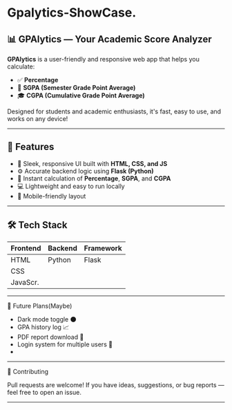 # Gpalytics-ShowCase.

## 📊 GPAlytics — Your Academic Score Analyzer

**GPAlytics** is a user-friendly and responsive web app that helps you calculate:
- ✅ **Percentage**
- 📘 **SGPA (Semester Grade Point Average)**
- 🎓 **CGPA (Cumulative Grade Point Average)**

Designed for students and academic enthusiasts, it's fast, easy to use, and works on any device!

---

## 🌟 Features

- 🎨 Sleek, responsive UI built with **HTML, CSS, and JS**
- ⚙️ Accurate backend logic using **Flask (Python)**
- 🔢 Instant calculation of **Percentage**, **SGPA**, and **CGPA**
- 💻 Lightweight and easy to run locally
- 📱 Mobile-friendly layout

---

## 🛠️ Tech Stack

| Frontend | Backend  | Framework  |
|----------|----------|------------|
| HTML     | Python   | Flask      |
| CSS      |          |            |
| JavaScr. |          |            |

---

🚀 Future Plans(Maybe)

- Dark mode toggle 🌑
- GPA history log 📈
- PDF report download 🧾
- Login system for multiple users 🔐
- 
---

🤝 Contributing

Pull requests are welcome!
If you have ideas, suggestions, or bug reports — feel free to open an issue.

---
